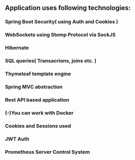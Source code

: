 ## Application uses following technologies:
### Spring Boot Security( using Auth and Cookies )
### WebSockets using Stomp Protocol via SockJS
### Hibernate
### SQL queries( Transacrions, joins etc. )
### Thymeleaf template engine
### Spring MVC abstraction

### Rest API based application
### (-)You can work with Docker
###
###
### Cookies and Sessions used
###
### JWT Auth
###
###
###
### Prometheus Server Control System

